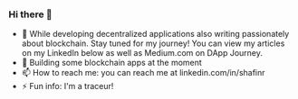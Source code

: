 ### Hi there 👋

<!--
**connova/connova** is a ✨ _special_ ✨ repository because its `README.md` (this file) appears on your GitHub profile.
-->

- 🌱 While developing decentralized applications also writing passionately about blockchain. Stay tuned for my journey! You can view my articles on my LinkedIn below as well as Medium.com on DApp Journey.
- 👯 Building some blockchain apps at the moment 
- 📫 How to reach me: you can reach me at linkedin.com/in/shafinr
- ⚡ Fun info: I'm a traceur!
